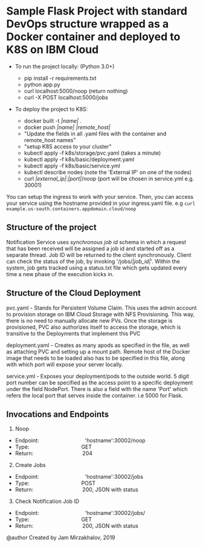 # Sample Flask Project with standard DevOps structure wrapped as a Docker container and deployed to K8S on IBM Cloud 

* To run the project locally: (Python 3.0+)
     * pip install -r requirements.txt
     * python app.py
     * curl localhost:5000/noop (return nothing)
     * curl -X POST localhost:5000/jobs

* To deploy the project to K8S:
     * docker built -t *|name|* .
     * docker push *|name|* *|remote_host|*
     * "Update the fields in all .yaml files with the container and remote_host names"
     * "setup K8S access to your cluster"
     * kubectl apply -f k8s/storage/pvc.yaml (takes a minute)
     * kubectl apply -f k8s/basic/deployment.yaml
     * kubectl apply -f k8s/basic/service.yml
     * kubectl describe nodes (note the 'External IP' on one of the nodes)
     * curl *|external_ip|*:*|port|*/noop (port will be chosen in service.yml e.g. 30001)


You can setup the ingress to work with your service. Then, you can access your service using the hostname provided in your ingress.yaml file. e.g `curl example.us-south.containers.appdomain.cloud/noop`


## Structure of the project

Notification Service uses *synchronous job id* schema in which a request that has been received will be assigned a job id and started off as a separate thread. Job ID will be returned to the client synchronously. Client can check the status of the job, by invoking '/jobs/*|job_id|*'. Within the system, job gets tracked using a status.txt file which gets updated every time a new phase of the execution kicks in. 

## Structure of the Cloud Deployment

pvc.yaml - Stands for Persistent Volume Claim. This uses the admin account to provision storage on IBM Cloud Storage with NFS Provisioning. This way, there is no need to manually allocate new PVs. Once the storage is provisioned, PVC also authorizes itself to access the storage, which is transitive to the Deployments that implement this PVC

deployment.yaml - Creates as many apods as specified in the file, as well as attaching PVC and setting up a mount path. Remote host of the Docker image that needs to be loaded also has to be specified in this file, along with which port will expose your server locally.

service.yml - Exposes your deployment/pods to the outside world. 5 digit port number can be specified as the access point to a specific deployment under the field NodePort. There is also a field with the name 'Port' which refers the local port that serves inside the container. i.e 5000 for Flask. 

## Invocations and Endpoints


1. Noop
- Endpoint:                               'hostname':30002/noop
- Type:                                   GET
- Return:                                 204

2. Create Jobs
- Endpoint:                               'hostname':30002/jobs
- Type:                                   POST
- Return:                                 200, JSON with status

3. Check Notification Job ID
- Endpoint:                               'hostname':30002/jobs/<job-id>
- Type:                                   GET
- Return:                                 200, JSON with status



@author Created by Jam Mirzakhalov, 2019